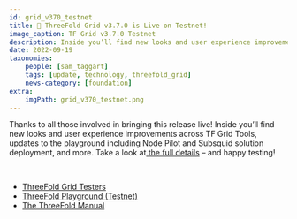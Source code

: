 ```yaml
---
id: grid_v370_testnet
title: 📣 ThreeFold Grid v3.7.0 is Live on Testnet!
image_caption: TF Grid v3.7.0 Testnet
description: Inside you’ll find new looks and user experience improvements across TF Grid Tools, updates to the playground including Node Pilot and Subsquid solution deployment, and more.
date: 2022-09-19
taxonomies:
    people: [sam_taggart]
    tags: [update, technology, threefold_grid]
    news-category: [foundation]
extra:
    imgPath: grid_v370_testnet.png
---
```


Thanks to all those involved in bringing this release live! Inside you’ll find new looks and user experience improvements across TF Grid Tools, updates to the playground including Node Pilot and Subsquid solution deployment, and more. Take a look at[ the full details](https://forum.threefold.io/t/tfgrid-v3-7-0-is-now-live/3375) – and happy testing!

<br/>

* [ThreeFold Grid Testers](https://t.me/threefoldtesting)
* [ThreeFold Playground (Testnet)](https://play.test.grid.tf/#/)
* [The ThreeFold Manual](https://library.threefold.me/info/manual/#/getstarted/manual__tfgrid3_getstarted)

